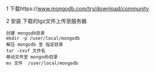 1 下载https://www.mongodb.com/try/download/community

2 安装  下载的tgz文件上传至服务器

```
创建 mongodb目录
mkdir -p /user/local/mongodb
解压 mongodb 至 指定目录
tar -zxvf 文件名  
移动文件至 mongodb目录
mv 文件  /user/local/mongodb
```

